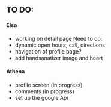 
## TO DO: 

#### Elsa
- working on detail page
 Need to do:
 - dynamic open hours, call, directions
 - navigation of profile page?
 - add handsanatizer image and heart


#### Athena
- profile screen (in progress)
- comments (in progress)
- set up the google Api
